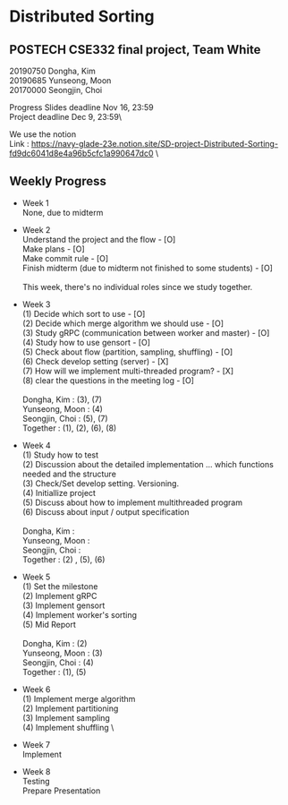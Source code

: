 # Distributed Sorting
## POSTECH CSE332 final project, Team White
 20190750 Dongha, Kim \
 20190685 Yunseong, Moon \
 20170000 Seongjin, Choi 

Progress Slides deadline Nov 16, 23:59 \
Project deadline Dec 9, 23:59\

We use the notion \
Link : https://navy-glade-23e.notion.site/SD-project-Distributed-Sorting-fd9dc6041d8e4a96b5cfc1a990647dc0 \
## Weekly Progress

* Week 1 \
None, due to midterm

* Week 2 \
Understand the project and the flow - [O] \
Make plans - [O] \
Make commit rule - [O] \
Finish midterm (due to midterm not finished to some students) - [O] \
\
This week, there's no individual roles since we study together.


* Week 3 \
(1) Decide which sort to use - [O] \
(2) Decide which merge algorithm we should use - [O] \
(3) Study gRPC (communication between worker and master) - [O] \
(4) Study how to use gensort - [O] \
(5) Check about flow (partition, sampling, shuffling) - [O] \
(6) Check develop setting (server) - [X]\
(7) How will we implement multi-threaded program? - [X] \
(8) clear the questions in the meeting log - [O]
\
\
Dongha, Kim : (3), (7) \
Yunseong, Moon : (4) \
Seongjin, Choi : (5), (7) \
Together : (1), (2), (6), (8)

* Week 4 \
(1) Study how to test \
(2) Discussion about the detailed implementation ... which functions needed and the structure \
(3) Check/Set develop setting. Versioning. \
(4) Initiallize project \
(5) Discuss about how to implement multithreaded program \
(6) Discuss about input / output specification
\
\
Dongha, Kim : \
Yunseong, Moon : \
Seongjin, Choi : \
Together : (2) , (5), (6)

* Week 5 \
(1) Set the milestone \
(2) Implement gRPC \
(3) Implement gensort \
(4) Implement worker's sorting \
(5) Mid Report
\
\
Dongha, Kim : (2) \
Yunseong, Moon : (3) \
Seongjin, Choi : (4) \
Together : (1), (5)

* Week 6 \
(1) Implement merge algorithm \
(2) Implement partitioning \
(3) Implement sampling \
(4) Implement shuffling \

* Week 7 \
Implement

* Week 8 \
Testing \
Prepare Presentation

